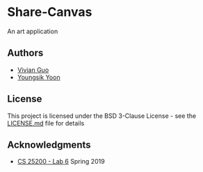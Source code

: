 # Share-Canvas
An art application

## Authors
* [Vivian Guo](https://github.com/vivian-guo9)
* [Youngsik Yoon](https://github.com/JeroSik)

## License
This project is licensed under the BSD 3-Clause License - see the [LICENSE.md](LICENSE.md) file for details

## Acknowledgments
* [CS 25200 - Lab 6](https://docs.google.com/document/d/e/2PACX-1vR7zRk3wCPBhAQtPBraFqgTyU6-OPFidWGsTVBB9rVFcMefncK_hYHP740itDoc85mS-mOe3HdPS9wC/pub) Spring 2019